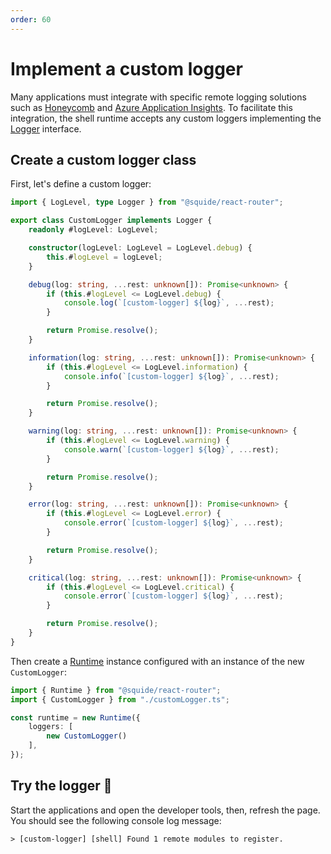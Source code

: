 ```yaml
---
order: 60
---
```


# Implement a custom logger

Many applications must integrate with specific remote logging solutions such as [Honeycomb](https://www.honeycomb.io/) and [Azure Application Insights](https://learn.microsoft.com/en-us/azure/azure-monitor/app/app-insights-overview). To facilitate this integration, the shell runtime accepts any custom loggers implementing the [Logger](/reference/logging/Logger.md) interface.

## Create a custom logger class

First, let's define a custom logger:

```ts host/src/customerLogger.ts
import { LogLevel, type Logger } from "@squide/react-router";

export class CustomLogger implements Logger {
    readonly #logLevel: LogLevel;

    constructor(logLevel: LogLevel = LogLevel.debug) {
        this.#logLevel = logLevel;
    }

    debug(log: string, ...rest: unknown[]): Promise<unknown> {
        if (this.#logLevel <= LogLevel.debug) {
            console.log(`[custom-logger] ${log}`, ...rest);
        }

        return Promise.resolve();
    }

    information(log: string, ...rest: unknown[]): Promise<unknown> {
        if (this.#logLevel <= LogLevel.information) {
            console.info(`[custom-logger] ${log}`, ...rest);
        }

        return Promise.resolve();
    }

    warning(log: string, ...rest: unknown[]): Promise<unknown> {
        if (this.#logLevel <= LogLevel.warning) {
            console.warn(`[custom-logger] ${log}`, ...rest);
        }

        return Promise.resolve();
    }

    error(log: string, ...rest: unknown[]): Promise<unknown> {
        if (this.#logLevel <= LogLevel.error) {
            console.error(`[custom-logger] ${log}`, ...rest);
        }

        return Promise.resolve();
    }

    critical(log: string, ...rest: unknown[]): Promise<unknown> {
        if (this.#logLevel <= LogLevel.critical) {
            console.error(`[custom-logger] ${log}`, ...rest);
        }

        return Promise.resolve();
    }
}
```

 Then create a [Runtime](/reference/runtime/runtime-class.md) instance configured with an instance of the new `CustomLogger`:

```ts host/src/bootstrap.tsx
import { Runtime } from "@squide/react-router";
import { CustomLogger } from "./customLogger.ts";

const runtime = new Runtime({
    loggers: [
        new CustomLogger()
    ],
});
```

## Try the logger :rocket:

Start the applications and open the developer tools, then, refresh the page. You should see the following console log message:

```
> [custom-logger] [shell] Found 1 remote modules to register.
```


